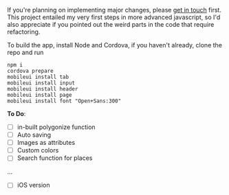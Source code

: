 If you're planning on implementing major changes, please [get in touch](mailto:felix-schott@gmx.de) first. This project entailed my very first steps in more advanced javascript, so I'd also appreciate if you pointed out the weird parts in the code that require refactoring.

To build the app, install Node and Cordova, if you haven't already, clone the repo and run 
```
npm i
cordova prepare
mobileui install tab
mobileui install input
mobileui install header
mobileui install page
mobileui install font "Open+Sans:300"
```

**To Do**:  
- [ ] in-built polygonize function
- [ ] Auto saving
- [ ] Images as attributes
- [ ] Custom colors
- [ ] Search function for places

...
- [ ] iOS version
